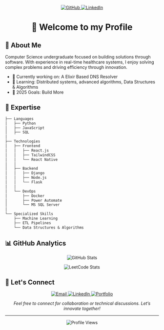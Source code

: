<p align="center">
  <a href="https://github.com/Beehive324" target="_blank">
    <img src="https://img.shields.io/badge/GitHub-Beehive324-000000?style=flat-square&logo=github&logoColor=white" alt="GitHub" />
  </a>
  <a href="https://linkedin.com/in/fairson-soares-1a5a7620b/" target="_blank">
    <img src="https://img.shields.io/badge/LinkedIn-Fairson%20Soares-0077B5?style=flat-square&logo=linkedin&logoColor=white" alt="LinkedIn" />
  </a>
</p>

<h1 align="center">👋 Welcome to my Profile</h1>

<p align="center">
  
</p>

## 🚀 About Me

Computer Science undergraduate focused on building solutions through software. 
With experience in real-time healthcare systems, I enjoy solving complex problems and driving efficiency through innovation.

- 🔭 Currently working on: A Elixir Based DNS Resolver
- 🌱 Learning: Distributed systems, advanced algorithms, Data Structures & Algorithms
- 🎯 2025 Goals: Build More

## 🎯 Expertise

```markdown
├── Languages
│   ├── Python
│   ├── JavaScript
│   ├── SQL
│
├── Technologies
│   ├── Frontend
│   │   ├── React.js
│   │   ├── TailwindCSS
│   │   └── React Native
│   │
│   ├── Backend
│   │   ├── Django
│   │   ├── Node.js
│   │   └── Flask
│   │
│   └── DevOps
│       ├── Docker
│       ├── Power Automate
│       └── MS SQL Server
│
└── Specialized Skills
    ├── Machine Learning
    ├── ETL Pipelines
    └── Data Structures & Algorithms
```

## 📊 GitHub Analytics

<p align="center">
  <img src="https://github-readme-stats.vercel.app/api?username=viery123&show_icons=true&theme=react&hide_border=true&bg_color=0D1117" alt="GitHub Stats" />
</p>

<p align="center">
  <img src="https://leetcard.jacoblin.cool/Beehive324?theme=dark&font=Fira%20Code&ext=contest" alt="LeetCode Stats" />
</p>



## 🤝 Let's Connect

<p align="center">
  <a href="mailto:your-email@example.com">
    <img src="https://img.shields.io/badge/Email-D14836?style=for-the-badge&logo=gmail&logoColor=white" alt="Email" />
  </a>
  <a href="https://linkedin.com/in/fairson-soares-1a5a7620b/">
    <img src="https://img.shields.io/badge/LinkedIn-Fairson%20Soares-0077B5?style=for-the-badge&logo=linkedin&logoColor=white" alt="LinkedIn" />
  </a>
  <a href="https://github.com/Beehive324">
    <img src="https://img.shields.io/badge/Portfolio-000000?style=for-the-badge&logo=github&logoColor=white" alt="Portfolio" />
  </a>
</p>

<p align="center">
  <i>Feel free to connect for collaboration or technical discussions. Let’s innovate together!</i>
</p>

---

<p align="center">
  <img src="https://komarev.com/ghpvc/?username=Beehive324&label=Profile%20Views&color=0e75b6&style=flat" alt="Profile Views" />
</p>
